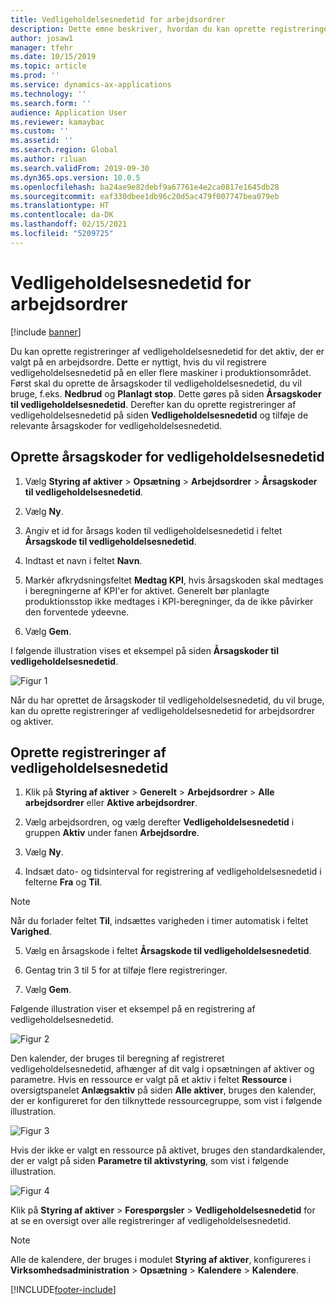 ```yaml
---
title: Vedligeholdelsesnedetid for arbejdsordrer
description: Dette emne beskriver, hvordan du kan oprette registreringer af vedligeholdelsesnedetid for det aktiv, der er valgt på en arbejdsordre.
author: josaw1
manager: tfehr
ms.date: 10/15/2019
ms.topic: article
ms.prod: ''
ms.service: dynamics-ax-applications
ms.technology: ''
ms.search.form: ''
audience: Application User
ms.reviewer: kamaybac
ms.custom: ''
ms.assetid: ''
ms.search.region: Global
ms.author: riluan
ms.search.validFrom: 2019-09-30
ms.dyn365.ops.version: 10.0.5
ms.openlocfilehash: ba24ae9e82debf9a67761e4e2ca0817e1645db28
ms.sourcegitcommit: eaf330dbee1db96c20d5ac479f007747bea079eb
ms.translationtype: HT
ms.contentlocale: da-DK
ms.lasthandoff: 02/15/2021
ms.locfileid: "5209725"
---
```

# <a name="maintenance-downtime-for-work-orders"></a>Vedligeholdelsesnedetid for arbejdsordrer

[!include [banner](../../includes/banner.md)]


Du kan oprette registreringer af vedligeholdelsesnedetid for det aktiv, der er valgt på en arbejdsordre. Dette er nyttigt, hvis du vil registrere vedligeholdelsesnedetid på en eller flere maskiner i produktionsområdet. Først skal du oprette de årsagskoder til vedligeholdelsesnedetid, du vil bruge, f.eks. **Nedbrud** og **Planlagt stop**. Dette gøres på siden **Årsagskoder til vedligeholdelsesnedetid**. Derefter kan du oprette registreringer af vedligeholdelsesnedetid på siden **Vedligeholdelsesnedetid** og tilføje de relevante årsagskoder for vedligeholdelsesnedetid.

## <a name="create-maintenance-downtime-reason-codes"></a>Oprette årsagskoder for vedligeholdelsesnedetid

1. Vælg **Styring af aktiver** > **Opsætning** > **Arbejdsordrer** > **Årsagskoder til vedligeholdelsesnedetid**.

2. Vælg **Ny**.

3. Angiv et id for årsags koden til vedligeholdelsesnedetid i feltet **Årsagskode til vedligeholdelsesnedetid**.

4. Indtast et navn i feltet **Navn**.

5. Markér afkrydsningsfeltet **Medtag KPI**, hvis årsagskoden skal medtages i beregningerne af KPI'er for aktivet. Generelt bør planlagte produktionsstop ikke medtages i KPI-beregninger, da de ikke påvirker den forventede ydeevne.

6. Vælg **Gem**.

I følgende illustration vises et eksempel på siden **Årsagskoder til vedligeholdelsesnedetid**.

![Figur 1](media/15-work-orders.png)

Når du har oprettet de årsagskoder til vedligeholdelsesnedetid, du vil bruge, kan du oprette registreringer af vedligeholdelsesnedetid for arbejdsordrer og aktiver.


## <a name="create-maintenance-downtime-registrations"></a>Oprette registreringer af vedligeholdelsesnedetid

1. Klik på **Styring af aktiver** > **Generelt** > **Arbejdsordrer** > **Alle arbejdsordrer** eller **Aktive arbejdsordrer**.

2. Vælg arbejdsordren, og vælg derefter **Vedligeholdelsesnedetid** i gruppen **Aktiv** under fanen **Arbejdsordre**.

3. Vælg **Ny**.

4. Indsæt dato- og tidsinterval for registrering af vedligeholdelsesnedetid i felterne **Fra** og **Til**.

>[!NOTE]
>Når du forlader feltet **Til**, indsættes varigheden i timer automatisk i feltet **Varighed**.

5. Vælg en årsagskode i feltet **Årsagskode til vedligeholdelsesnedetid**.

6. Gentag trin 3 til 5 for at tilføje flere registreringer.

7. Vælg **Gem**.

Følgende illustration viser et eksempel på en registrering af vedligeholdelsesnedetid.

![Figur 2](media/16-work-orders.png)

Den kalender, der bruges til beregning af registreret vedligeholdelsesnedetid, afhænger af dit valg i opsætningen af aktiver og parametre. Hvis en ressource er valgt på et aktiv i feltet **Ressource** i oversigtspanelet **Anlægsaktiv** på siden **Alle aktiver**, bruges den kalender, der er konfigureret for den tilknyttede ressourcegruppe, som vist i følgende illustration.

![Figur 3](media/17-work-orders.png)

Hvis der ikke er valgt en ressource på aktivet, bruges den standardkalender, der er valgt på siden **Parametre til aktivstyring**, som vist i følgende illustration.

![Figur 4](media/18-work-orders.png)

Klik på **Styring af aktiver** > **Forespørgsler** > **Vedligeholdelsesnedetid** for at se en oversigt over alle registreringer af vedligeholdelsesnedetid.

>[!NOTE]
>Alle de kalendere, der bruges i modulet **Styring af aktiver**, konfigureres i **Virksomhedsadministration** > **Opsætning** > **Kalendere** > **Kalendere**.



[!INCLUDE[footer-include](../../../includes/footer-banner.md)]